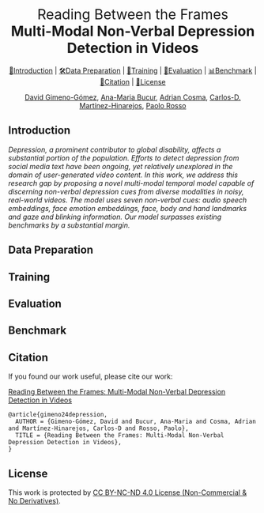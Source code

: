 <h1 align="center"><span style="font-weight:normal">Reading Between the Frames</span><br>Multi-Modal Non-Verbal Depression Detection in Videos</h1>

<div align="center">
  
[📘Introduction](#intro) |
[🛠️Data Preparation](#preparation) |
[💪Training](#training) |
[🔮Evaluation](#evaluation) |
[📊Benchmark](#benchmark) |
[📖Citation](#citation) |
[📝License](#license)
</div>

<div align="center">
  
[David Gimeno-Gómez](https://scholar.google.es/citations?user=DVRSla8AAAAJ&hl=en), [Ana-Maria Bucur](https://scholar.google.com/citations?user=TQuQ5IAAAAAJ&hl=en), [Adrian Cosma](https://scholar.google.com/citations?user=cdYk_RUAAAAJ&hl=en), [Carlos-D. Martínez-Hinarejos](https://scholar.google.es/citations?user=M_EmUoIAAAAJ&hl=en), [Paolo Rosso](https://scholar.google.es/citations?user=HFKXPH8AAAAJ&hl=en)
</div>

## <a name="intro"></a> Introduction
*Depression, a prominent contributor to global disability, affects a substantial portion of the population. Efforts to detect depression from social media text have been ongoing, yet relatively unexplored in the domain of user-generated video content. In this work, we address this research gap by proposing a novel multi-modal temporal model capable of discerning non-verbal depression cues from diverse modalities in noisy, real-world videos. The model uses seven non-verbal cues: audio speech embeddings, face emotion embeddings, face, body and hand landmarks and gaze and blinking information. Our model surpasses existing benchmarks by a substantial margin.*

## <a name="preparation"></a> Data Preparation


## <a name="training"></a> Training


## <a name="evaluation"></a> Evaluation


## <a name="benchmark"></a> Benchmark


## <a name="benchmark"></a> Citation
If you found our work useful, please cite our work:

[Reading Between the Frames: Multi-Modal Non-Verbal Depression Detection in Videos]()

```
@article{gimeno24depression,
  AUTHOR = {Gimeno-Gómez, David and Bucur, Ana-Maria and Cosma, Adrian and Martínez-Hinarejos, Carlos-D and Rosso, Paolo},
  TITLE = {Reading Between the Frames: Multi-Modal Non-Verbal Depression Detection in Videos},
}
```

## <a name="benchmark"></a> License

This work is protected by [CC BY-NC-ND 4.0 License (Non-Commercial & No Derivatives)](LICENSE).
